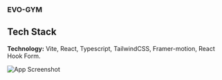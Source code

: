 ### EVO-GYM

## Tech Stack

**Technology:** Vite, React, Typescript, TailwindCSS, Framer-motion, React Hook Form.

![App Screenshot](https://i.ibb.co/LJpvmDJ/evo-gym.png)
